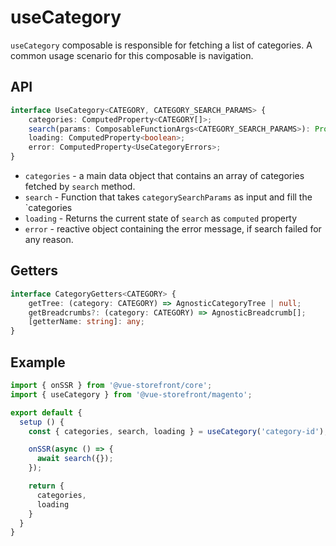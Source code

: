 # useCategory

`useCategory` composable is responsible for fetching a list of categories. A common usage scenario for this composable is navigation.

## API

```typescript
interface UseCategory<CATEGORY, CATEGORY_SEARCH_PARAMS> {
    categories: ComputedProperty<CATEGORY[]>;
    search(params: ComposableFunctionArgs<CATEGORY_SEARCH_PARAMS>): Promise<void>;
    loading: ComputedProperty<boolean>;
    error: ComputedProperty<UseCategoryErrors>;
}
```

* `categories` - a main data object that contains an array of categories fetched by `search` method.
* `search` - Function that takes `categorySearchParams` as input and fill the `categories
* `loading` - Returns the current state of `search` as `computed` property
* `error` - reactive object containing the error message, if search failed for any reason.

## Getters
````typescript
interface CategoryGetters<CATEGORY> {
    getTree: (category: CATEGORY) => AgnosticCategoryTree | null;
    getBreadcrumbs?: (category: CATEGORY) => AgnosticBreadcrumb[];
    [getterName: string]: any;
}
````
## Example

```javascript
import { onSSR } from '@vue-storefront/core';
import { useCategory } from '@vue-storefront/magento';

export default {
  setup () {
    const { categories, search, loading } = useCategory('category-id');

    onSSR(async () => {
      await search({});
    });

    return {
      categories,
      loading
    }
  }
}
```
